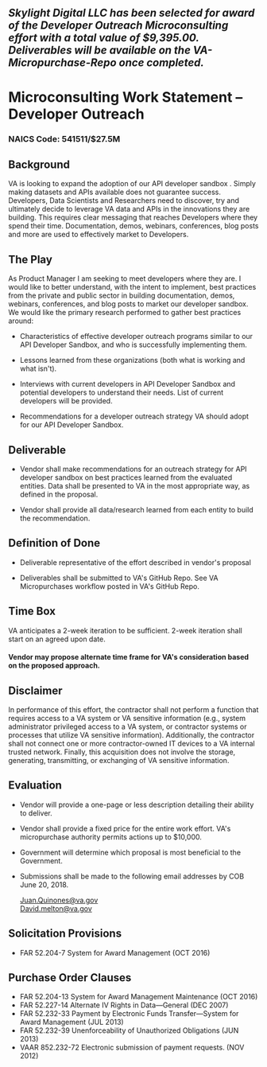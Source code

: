 ## _**Skylight Digital LLC has been selected for award of the Developer Outreach Microconsulting effort with a total value of $9,395.00.  Deliverables will be available on the VA-Micropurchase-Repo once completed.**_

# Microconsulting Work Statement – Developer Outreach

### NAICS Code: 541511/$27.5M

## Background 
VA is looking to expand the adoption of our API developer sandbox .  Simply making datasets and APIs available does not guarantee success.  Developers, Data Scientists and Researchers need to discover, try and ultimately decide to leverage VA data and APIs in the innovations they are building. This requires clear messaging that reaches Developers where they spend their time.  Documentation, demos, webinars, conferences, blog posts and more are used to effectively market to Developers.  

## The Play
As Product Manager I am seeking to meet developers where they are. I would like to better understand, with the intent to implement, best practices from the private and public sector in building documentation, demos, webinars, conferences, and blog posts to market our developer sandbox. We would like the primary research performed to gather best practices around: 

- Characteristics of effective developer outreach programs similar to our API Developer Sandbox, and who is successfully implementing them.

- Lessons learned from these organizations (both what is working and what isn't).
- Interviews with current developers in API Developer Sandbox and potential developers to understand their needs. List of current developers will be provided. 

- Recommendations for a developer outreach strategy VA should adopt for our API Developer Sandbox. 

## Deliverable
- Vendor shall make recommendations for an outreach strategy for API developer sandbox on best practices learned from the evaluated entities. Data shall be presented to VA in the most appropriate way, as defined in the proposal.

- Vendor shall provide all data/research learned from each entity to build the recommendation.

## Definition of Done
- Deliverable representative of the effort described in vendor's proposal 

- Deliverables shall be submitted to VA's GitHub Repo.  See VA Micropurchases workflow posted in VA's GitHub Repo.

## Time Box
VA anticipates a 2-week iteration to be sufficient. 2-week iteration shall start on an agreed upon date. 

#### Vendor may propose alternate time frame for VA's consideration based on the proposed approach.

## Disclaimer
In performance of this effort, the contractor shall not perform a function that requires access to a VA system or VA sensitive information (e.g., system administrator privileged access to a VA system, or contractor systems or processes that utilize VA sensitive information).  Additionally, the contractor shall not connect one or more contractor-owned IT devices to a VA internal trusted network.  Finally, this acquisition does not involve the storage, generating, transmitting, or exchanging of VA sensitive information.

## Evaluation
- Vendor will provide a one-page or less description detailing their ability to deliver.
- Vendor shall provide a fixed price for the entire work effort.  VA's micropurchase authority permits actions up to $10,000.
- Government will determine which proposal is most beneficial to the Government.
- Submissions shall be made to the following email addresses by COB June 20, 2018.
	 
	Juan.Quinones@va.gov  
	David.melton@va.gov  

## Solicitation Provisions
- FAR 52.204-7 System for Award Management (OCT 2016)

## Purchase Order Clauses
   
- FAR 52.204-13 System for Award Management Maintenance (OCT 2016)
- FAR 52.227-14 Alternate IV Rights in Data—General (DEC 2007)
- FAR 52.232-33 Payment by Electronic Funds Transfer—System for Award Management (JUL 2013)
- FAR 52.232-39 Unenforceability of Unauthorized Obligations (JUN 2013)
- VAAR 852.232-72 Electronic submission of payment requests. (NOV 2012)
